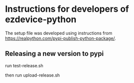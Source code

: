 # Instructions for developers of ezdevice-python

The setup file was developed using instructions from https://realpython.com/pypi-publish-python-package/.

## Releasing a new version to pypi

run test-release.sh

then run upload-release.sh
